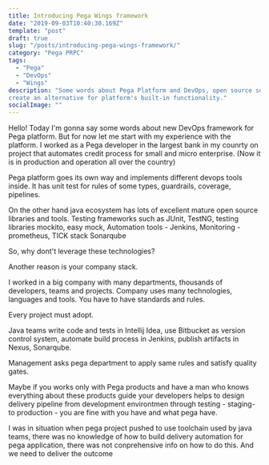 ```yaml
---
title: Introducing Pega Wings framework
date: "2019-09-03T10:40:30.169Z"
template: "post"
draft: true
slug: "/posts/introducing-pega-wings-framework/"
category: "Pega PRPC"
tags:
  - "Pega"
  - "DevOps"
  - "Wings"
description: "Some words about Pega Platform and DevOps, open source software and attempt to
create an alternative for platform's built-in functionality."
socialImage: ""
---
```


Hello!
Today I'm gonna say some words about new DevOps framework for Pega platform.
But for now let me start with my experience with the platform.
I worked as a Pega developer in the largest bank in my counrty on project that automates credit process for small and
micro enterprise. (Now it is in production and operation all over the country)

Pega platform goes its own way and implements different devops tools inside.
It has unit test for rules of some types, guardrails, coverage, pipelines.

On the other hand java ecosystem has lots of excellent mature open source libraries and tools.
Testing frameworks such as JUnit, TestNG, testing libraries mockito, easy mock,
Automation tools - Jenkins, 
Monitoring - prometheus, TICK stack
Sonarqube

So, why dont't leverage these technologies?

Another reason is your company stack.

I worked in a big company with many departments, thousands of developers, teams and projects.
Company uses many technologies, languages and tools.
You have to have standards and rules.

Every project must adopt.

Java teams write code and tests in Intellij Idea, use Bitbucket as version control system, 
automate build process in Jenkins, publish artifacts in Nexus, Sonarqube.

Management asks pega department to apply same rules and satisfy quality gates.

Maybe if you works only with Pega products and have a man who knows everything 
about these products guide your developers helps to design delivery pipeline from development 
environtmen through testing - staging- to production - you are fine with you have and what pega have.

I was in situation when pega project pushed to use toolchain used by java teams,
 there was no knowledge of how to build delivery automation for pega application, there was not 
 conprehensive info on how to do this. And we need to deliver the outcome 